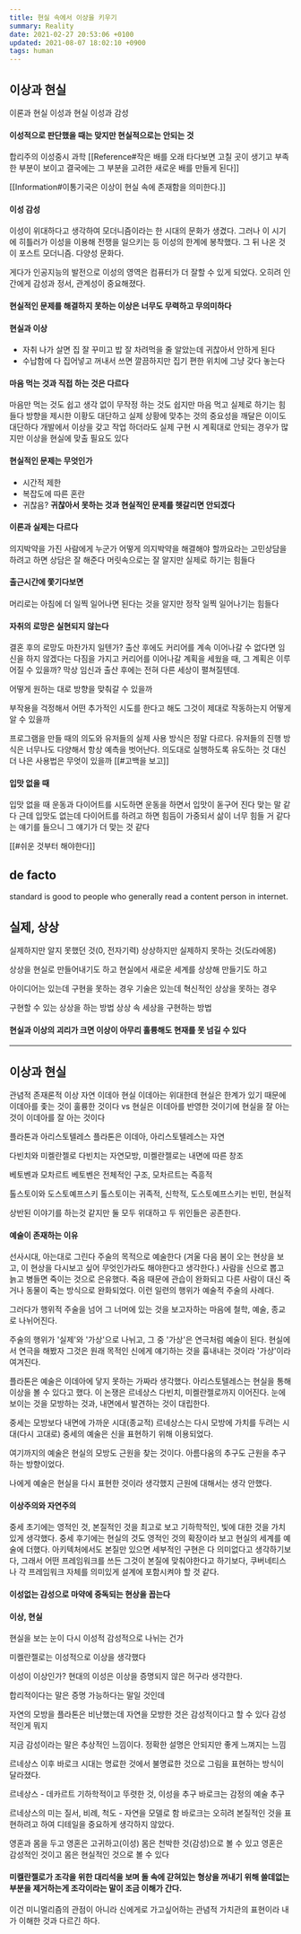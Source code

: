 ```yaml
---
title: 현실 속에서 이상을 키우기
summary: Reality
date: 2021-02-27 20:53:06 +0100
updated: 2021-08-07 18:02:10 +0900
tags: human
---
```


## 이상과 현실

이론과 현실
이성과 현실
이성과 감성

#### 이성적으로 판단했을 때는 맞지만 현실적으로는 안되는 것

합리주의 이성중시 과학
[[Reference#작은 배를 오래 타다보면 고칠 곳이 생기고 부족한 부분이 보이고 결국에는 그 부분을 고려한 새로운 배를 만들게 된다]]

[[Information#이통기국은 이상이 현실 속에 존재함을 의미한다.]]

#### 이성 감성

이성이 위대하다고 생각하여 모더니즘이라는 한 시대의 문화가 생겼다.
그러나 이 시기에 히틀러가 이성을 이용해 전쟁을 일으키는 등
이성의 한계에 봉착했다. 그 뒤 나온 것이 포스트 모더니즘. 다양성 문화다.

게다가 인공지능의 발전으로 이성의 영역은 컴퓨터가 더 잘할 수 있게 되었다.
오히려 인간에게 감성과 정서, 관계성이 중요해졌다.

#### 현실적인 문제를 해결하지 못하는 이상은 너무도 무력하고 무의미하다

#### 현실과 이상

- 자취 나가 살면 집 잘 꾸미고 밥 잘 차려먹을 줄 알았는데 귀찮아서 안하게 된다
- 수납함에 다 집어넣고 꺼내서 쓰면 깔끔하지만 집기 편한 위치에 그냥 갖다 놓는다

#### 마음 먹는 것과 직접 하는 것은 다르다

마음만 먹는 것도 쉽고 생각 없이 무작정 하는 것도 쉽지만 마음 먹고 실제로 하기는 힘들다
방향을 제시한 이황도 대단하고 실제 상황에 맞추는 것의 중요성을 깨달은 이이도 대단하다
개발에서 이상을 갖고 작업 하더라도 실제 구현 시 계획대로 안되는 경우가 많지만 이상을 현실에 맞출 필요도 있다

#### 현실적인 문제는 무엇인가

- 시간적 제한
- 복잡도에 따른 혼란
- 귀찮음?
  **귀찮아서 못하는 것과 현실적인 문제를 헷갈리면 안되겠다**

#### 이론과 실제는 다르다

의지박약을 가진 사람에게 누군가 어떻게 의지박약을 해결해야 할까요라는 고민상담을 하려고 하면 상담은 잘 해준다
머릿속으로는 잘 알지만 실제로 하기는 힘들다

#### 출근시간에 쫓기다보면

머리로는 아침에 더 일찍 일어나면 된다는 것을 알지만 정작 일찍 일어나기는 힘들다

#### 자취의 로망은 실현되지 않는다

결혼 후의 로망도 마찬가지 일텐가?
출산 후에도 커리어를 계속 이어나갈 수 없다면 임신을 하지 않겠다는 다짐을 가지고 커리어를 이어나갈 계획을 세웠을 때, 그 계획은 이루어질 수 있을까?
막상 임신과 출산 후에는 전혀 다른 세상이 펼쳐질텐데.

어떻게 원하는 대로 방향을 맞춰갈 수 있을까

부작용을 걱정해서 어떤 추가적인 시도를 한다고 해도 그것이 제대로 작동하는지 어떻게 알 수 있을까

프로그램을 만들 때의 의도와 유저들의 실제 사용 방식은 정말 다르다. 유저들의 진행 방식은 너무나도 다양해서 항상 예측을 벗어난다.
의도대로 실행하도록 유도하는 것 대신 더 나은 사용법은 무엇이 있을까
[[#고백을 보고]]

#### 입맛 없을 때

입맛 없을 때 운동과 다이어트를 시도하면 운동을 하면서 입맛이 돋구어 진다
맞는 말 같다 근데 입맛도 없는데 다이어트를 하려고 하면 힘듬이 가중되서 삶이 너무
힘들 거 같다는 얘기를 들으니 그 얘기가 더 맞는 것 같다

[[#쉬운 것부터 해야한다]]

## de facto

standard is good to people who generally read a content person in internet.

## 실제, 상상

실제하지만 알지 못했던 것(0, 전자기력)
상상하지만 실제하지 못하는 것(도라에몽)

상상을 현실로 만들어내기도 하고
현실에서 새로운 세계를 상상해 만들기도 하고

아이디어는 있는데 구현을 못하는 경우
기술은 있는데 혁신적인 상상을 못하는 경우

구현할 수 있는 상상을 하는 방법
상상 속 세상을 구현하는 방법

#### 현실과 이상의 괴리가 크면 이상이 아무리 훌륭해도 현재를 못 넘길 수 있다

---

## 이상과 현실

관념적 존재론적
이상 자연
이데아 현실
이데아는 위대한데 현실은 한계가 있기 때문에 이데아를 좇는 것이 훌륭한 것이다
vs 현실은 이데아를 반영한 것이기에 현실을 잘 아는 것이 이데아를 잘 아는 것이다

플라톤과 아리스토텔레스
플라톤은 이데아, 아리스토텔레스는 자연

다빈치와 미켈란젤로
다빈치는 자연모방, 미켈란젤로는 내면에 따른 창조

베토벤과 모차르트
베토벤은 전체적인 구조, 모차르트는 즉흥적

톨스토이와 도스토예프스키
톨스토이는 귀족적, 신학적,
도스토예프스키는 빈민, 현실적

상반된 이야기를 하는것 같지만 둘 모두 위대하고 두 위인들은 공존한다.

#### 예술이 존재하는 이유

선사시대, 아는대로 그린다
주술의 목적으로 예술한다
(겨울 다음 봄이 오는 현상을 보고, 이 현상을 다시보고 싶어 무엇인가라도 해야한다고 생각한다.)
사람을 신으로 뽑고 늙고 병들면 죽이는 것으로 은유했다.
죽음 때문에 관습이 완화되고 다른 사람이 대신 죽거나 동물이 죽는 방식으로 완화되었다.
이런 일련의 행위가 예술적 주술의 사례다.

그러다가 행위적 주술을 넘어 그 너머에 있는 것을 보고자하는 마음에 철학, 예술, 종교로 나뉘어진다.

주술의 행위가 '실제'와 '가상'으로 나뉘고, 그 중 '가상'은 연극처럼 예술이 된다.
현실에서 연극을 해봤자 그것은 원래 목적인 신에게 얘기하는 것을 흉내내는 것이라 '가상'이라 여겨진다.

플라톤은 예술은 이데아에 닿지 못하는 가짜라 생각했다.
아리스토텔레스는 현실을 통해 이상을 볼 수 있다고 했다.
이 논쟁은 르네상스 다빈치, 미켈란젤로까지 이어진다.
눈에 보이는 것을 모방하는 것과, 내면에서 발견하는 것이 대립한다.

중세는 모방보다 내면에 가까운 시대(종교적)
르네상스는 다시 모방에 가치를 두려는 시대(다시 고대로)
중세의 예술은 신을 표현하기 위해 이용되었다.

여기까지의 예술은 현실의 모방도 근원을 찾는 것이다.
아름다움의 추구도 근원을 추구하는 방향이었다.

나에게 예술은 현실을 다시 표현한 것이라 생각했지 근원에 대해서는 생각 안했다.

#### 이상주의와 자연주의

중세 초기에는 영적인 것, 본질적인 것을 최고로 보고 기하학적인, 빛에 대한 것을
가치 있게 생각했다.
중세 후기에는 현실의 것도 영적인 것의 확장이라 보고 현실의 세계를 예술에 더했다.
아키텍처에서도 본질만 있으면 세부적인 구현은 다 의미없다고 생각하기보다, 그래서
어떤 프레임워크를 쓰든 그것이 본질에 맞춰야한다고 하기보다, 쿠버네티스나 각
프레임워크 자체를 의미있게 설계에 포함시켜야 할 것 같다.

#### 이성없는 감성으로 마약에 중독되는 현상을 꼽는다

#### 이상, 현실

현실을 보는 눈이 다시 이성적 감성적으로 나뉘는 건가

미켈란젤로는 이성적으로 이상을 생각했다

이성이 이상인가?
현대의 이성은 이상을 증명되지 않은 허구라 생각한다.

합리적이다는 말은 증명 가능하다는 말일 것인데

자연의 모방을 플라톤은 비난했는데 자연을 모방한 것은 감성적이다고 할 수 있다
감성적인게 뭐지

지금 감성이라는 말은 추상적인 느낌이다. 정확한 설명은 안되지만 좋게 느껴지는 느낌

르네상스 이후 바로크 시대는 명료한 것에서 불명료한 것으로 그림을 표현하는 방식이 달라졌다.

르네상스 - 데카르트 기하학적이고 뚜렷한 것, 이성을 추구
바로크는 감정의 예술 추구

르네상스의 미는 질서, 비례, 척도 - 자연을 모델로 함
바로크는 오히려 본질적인 것을 표현하려고 하여 디테일을 중요하게 생각하지 않았다.

영혼과 몸을 두고
영혼은 고귀하고(이성) 몸은 천박한 것(감성)으로 볼 수 있고
영혼은 감성적인 것이고 몸은 현실적인 것으로 볼 수 있다

#### 미켈란젤로가 조각을 위한 대리석을 보며 돌 속에 갇혀있는 형상을 꺼내기 위해 쓸데없는 부분을 제거하는게 조각이라는 말이 조금 이해가 간다.

이건 미니멀리즘의 관점이 아니라 신에게로 가고싶어하는 관념적 가치관의 표현이라 내가 이해한 것과 다르긴 하다.
